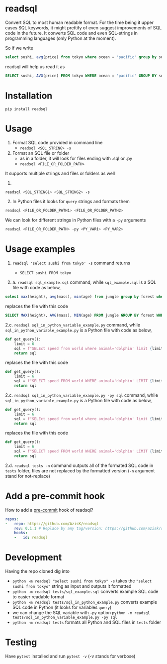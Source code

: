 # readsql

Convert SQL to most human readable format. For the time being it upper cases SQL keywords, it might prettify of even suggest improvements of SQL code in the future. It converts SQL code and even SQL-strings in programming languages (only Python at the moment).

So if we write

```sql
select sushi, avg(price) from tokyo where ocean = 'pacific' group by sushi
```

readsql will help us read it as

```sql
SELECT sushi, AVG(price) FROM tokyo WHERE ocean = 'pacific' GROUP BY sushi
```

# Installation

`pip install readsql`

# Usage

1. Format SQL code provided in command line
    - `readsql <SQL_STRING> -s`
2. Format an SQL file or folder
    - as in a folder, it will look for files ending with .sql or .py
    - `readsql <FILE_OR_FOLDER_PATH>`

It supports multiple strings and files or folders as well

1.
```bash
readsql <SQL_STRING1> <SQL_STRING2> -s
```

2. In Python files it looks for `query` strings and formats them
```bash
readsql <FILE_OR_FOLDER_PATH1> <FILE_OR_FOLDER_PATH2>
```

We can look for different strings in Python files with a `-py` arguments
```bash
readsql <FILE_OR_FOLDER_PATH> -py <PY_VAR1> <PY_VAR2>
```

# Usage examples

1. `readsql 'select sushi from tokyo' -s` command returns
    - `SELECT sushi FROM tokyo`

2. a. `readsql sql_example.sql` command, while `sql_example.sql` is a SQL file with code as below,
```sql
select max(height), avg(mass), min(age) from jungle group by forest where animal=elephant;
```
replaces the file with this code
```sql
SELECT MAX(height), AVG(mass), MIN(age) FROM jungle GROUP BY forest WHERE animal=elephant;
```

2.c. `readsql sql_in_python_variable_example.py` command, while `sql_in_python_variable_example.py` is a Python file with code as below,
```python
def get_query():
    limit = 6
    sql = f"SELEct speed from world where animal='dolphin' limit {limit}"
    return sql
```
replaces the file with this code
```python
def get_query():
    limit = 6
    sql = f"SELECT speed FROM world WHERE animal='dolphin' LIMIT {limit}"
    return sql
```

2.c. `readsql sql_in_python_variable_example.py -py sql` command, while `sql_in_python_variable_example.py` is a Python file with code as below,
```python
def get_query():
    limit = 6
    sql = f"SELEct speed from world where animal='dolphin' limit {limit}"
    return sql
```
replaces the file with this code
```python
def get_query():
    limit = 6
    sql = f"SELECT speed FROM world WHERE animal='dolphin' LIMIT {limit}"
    return sql
```

2.d. `readsql tests -n` command outputs all of the formated SQL code in `tests` folder, files are not replaced by the formatted version (`-n` argument stand for not-replace)

# Add a pre-commit hook
How to add a [pre-commit](https://pre-commit.com/) hook of readsql?
```yaml
repos:
-   repo: https://github.com/AzisK/readsql
    rev: 0.1.1 # Replace by any tag/version: https://github.com/azisk/readsql/tags
    hooks:
    -   id: readsql
```

# Development
Having the repo cloned dig into

- `python -m readsql "select sushi from tokyo" -s` takes the `"select sushi from tokyo"` string as input and outputs it formatted
- `python -m readsql tests/sql_example.sql` converts example SQL code to easier readable format
- `python -m readsql tests/sql_in_python_example.py` converts example SQL code in Python (it looks for variables `query`)
- we can change the SQL variable with `-py` option `python -m readsql tests/sql_in_python_variable_example.py -py sql`
- `python -m readsql tests` formats all Python and SQL files in `tests` folder

# Testing

Have `pytest` installed and run `pytest -v` (-v stands for verbose)
